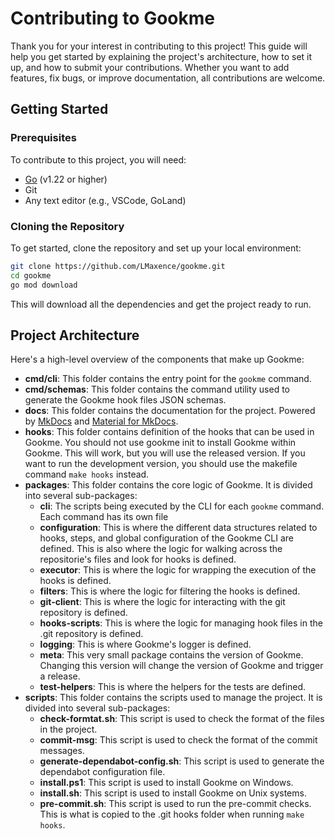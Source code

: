 # Contributing to Gookme

Thank you for your interest in contributing to this project! This guide will help you get started by explaining the project's architecture, how to set it up, and how to submit your contributions. Whether you want to add features, fix bugs, or improve documentation, all contributions are welcome.

## Getting Started

### Prerequisites

To contribute to this project, you will need:

- [Go](https://golang.org/dl/) (v1.22 or higher)
- Git
- Any text editor (e.g., VSCode, GoLand)


### Cloning the Repository

To get started, clone the repository and set up your local environment:

```bash
git clone https://github.com/LMaxence/gookme.git
cd gookme
go mod download
```

This will download all the dependencies and get the project ready to run.

## Project Architecture

Here's a high-level overview of the components that make up Gookme:

- **cmd/cli**: This folder contains the entry point for the `gookme` command.
- **cmd/schemas**: This folder contains the command utility used to generate the Gookme hook files JSON schemas.
- **docs**: This folder contains the documentation for the project. Powered by [MkDocs](https://www.mkdocs.org/) and [Material for MkDocs](https://squidfunk.github.io/mkdocs-material/).
- **hooks**: This folder contains definition of the hooks that can be used in Gookme. You should not use gookme init to install Gookme within Gookme. This will work, but you will use the released version. If you want to run the development version, you should use the makefile command `make hooks` instead.
- **packages**: This folder contains the core logic of Gookme. It is divided into several sub-packages:
  - **cli**: The scripts being executed by the CLI for each `gookme` command. Each command has its own file
  - **configuration**: This is where the different data structures related to hooks, steps, and global configuration of the Gookme CLI are defined. This is also where the logic for walking across the repositorie's files and look for hooks is defined.
  - **executor**: This is where the logic for wrapping the execution of the hooks is defined.
  - **filters**: This is where the logic for filtering the hooks is defined.
  - **git-client**: This is where the logic for interacting with the git repository is defined.
  - **hooks-scripts**: This is where the logic for managing hook files in the .git repository is defined.
  - **logging**: This is where Gookme's logger is defined.
  - **meta**: This very small package contains the version of Gookme. Changing this version will change the version of Gookme and trigger a release.
  - **test-helpers**: This is where the helpers for the tests are defined.
- **scripts**: This folder contains the scripts used to manage the project. It is divided into several sub-packages:
  - **check-formtat.sh**: This script is used to check the format of the files in the project.
  - **commit-msg**: This script is used to check the format of the commit messages.
  - **generate-dependabot-config.sh**: This script is used to generate the dependabot configuration file.
  - **install.ps1**: This script is used to install Gookme on Windows.
  - **install.sh**: This script is used to install Gookme on Unix systems.
  - **pre-commit.sh**: This script is used to run the pre-commit checks. This is what is copied to the .git hooks folder when running `make hooks`.